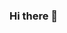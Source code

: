 ### Hi there 👋

<!--
**Shamema13/Shamema13** is a ✨ _special_ ✨ repository because its `README.md` (this file) appears on your GitHub profile.

Here are some ideas to get you started:

- 🔭 I’m currently pursuing BCA at Dr.SNS Rajalakshmi College of Arts and Science
- 🌱 I’m currently learning Full stack development
- 👯 I’m looking to collaborate on Frontend
- 🤔 I’m looking for help with Backend
- 💬 Ask me about Frontend
- 📫 How to reach me: shamemaparveen123@gmail.com


